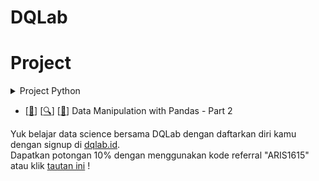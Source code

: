# DQLab

<h1 align="left">Project</h1>

<details>
<summary>Project Python</summary>
- [[📂](https://github.com/salbifaza/DQLab/tree/main/Project/Project%20Simple%20ETL%20with%20Pandas)] [[🔍](https://academy.dqlab.id/main/package/practice/178)] [[📃](https://academy.dqlab.id/certificate/pdf/DQLABINTP1KCGLNG/)] Data Manipulation with Pandas - Part 1
  [[🎫](https://academy.dqlab.id/certificate/pdf/DQLABDEPROUMHJFB/NONTRACK)]
  Project Simple ETL with Pandas
  testing
  

</details>



- [[📂](https://github.com/MyArist/DQLab/tree/master/Learn/Python/Fundamental/Data%20Manipulation%20with%20Pandas%20-%20Part%202)] [[🔍](https://academy.dqlab.id/main/package/practice/252)] [[📃](https://academy.dqlab.id/certificate/pdf/DQLABINTP1FGMHKR/)] Data Manipulation with Pandas - Part 2

Yuk belajar data science bersama DQLab dengan daftarkan diri kamu dengan signup di [dqlab.id](dqlab.id).  
Dapatkan potongan 10% dengan menggunakan kode referral "ARIS1615" atau klik [tautan ini](https://dqlab.id/signup?referralCode=ARIS1615) !
